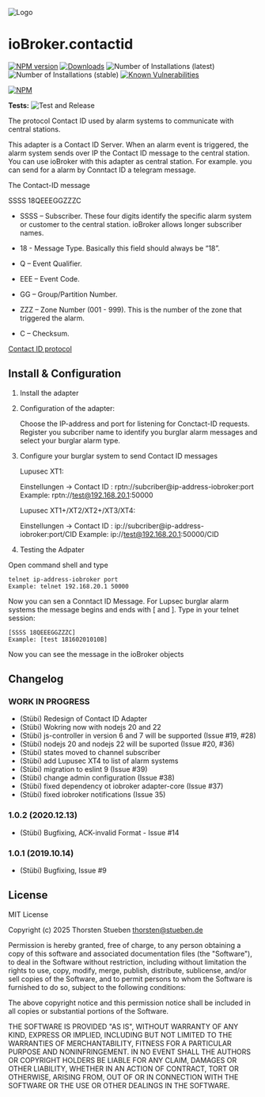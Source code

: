 ![Logo](admin/contactid.png)

# ioBroker.contactid

[![NPM version](http://img.shields.io/npm/v/iobroker.contactid.svg)](https://www.npmjs.com/package/iobroker.contactid)
[![Downloads](https://img.shields.io/npm/dm/iobroker.contactid.svg)](https://www.npmjs.com/package/iobroker.contactid)
![Number of Installations (latest)](http://iobroker.live/badges/contactid-installed.svg)
![Number of Installations (stable)](http://iobroker.live/badges/contactid-stable.svg)
[![Known Vulnerabilities](https://snyk.io/test/github/schmupu/ioBroker.contactid/badge.svg)](https://snyk.io/test/github/schmupu/ioBroker.contactid)

[![NPM](https://nodei.co/npm/iobroker.contactid.png?downloads=true)](https://nodei.co/npm/iobroker.contactid/)

**Tests:** ![Test and Release](https://github.com/schmupu/ioBroker.contactid/workflows/Test%20and%20Release/badge.svg)

The protocol Contact ID used by alarm systems to communicate with central stations.

This adapter is a Contact ID Server. When an alarm event is triggered, the alarm system sends over IP the Contact ID message to the central station.
You can use ioBroker with this adapter as central station. For example. you can send for a alarm by Conntact ID a telegram message.

The Contact-ID message

SSSS 18QEEEGGZZZC

- SSSS – Subscriber. These four digits identify the specific alarm system or customer to the central station. ioBroker allows longer subscriber names.

- 18 - Message Type. Basically this field should always be “18”.
- Q – Event Qualifier.
- EEE – Event Code.
- GG – Group/Partition Number.
- ZZZ – Zone Number (001 - 999). This is the number of the zone that triggered the alarm.
- C – Checksum.

[Contact ID protocol](http://www.technoimport.com.co/Producto/pdfs/ADEMCO%20-%20DC05_Contact_ID.pdf)

## Install & Configuration

1. Install the adapter
2. Configuration of the adapter:

    Choose the IP-address and port for listening for Conctact-ID requests.
    Register you subcriber name to identify you burglar alarm messages and
    select your burglar alarm type.

3. Configure your burglar system to send Contact ID messages

    Lupusec XT1:

    Einstellungen -> Contact ID : rptn://subcriber@ip-address-iobroker:port
    Example: rptn://test@192.168.20.1:50000

    Lupusec XT1+/XT2/XT2+/XT3/XT4:

    Einstellungen -> Contact ID : ip://subcriber@ip-address-iobroker:port/CID
    Example: ip://test@192.168.20.1:50000/CID

4. Testing the Adpater

Open command shell and type

```
telnet ip-address-iobroker port
Example: telnet 192.168.20.1 50000

```

Now you can sen a Conntact ID Message. For Lupsec burglar alarm systems the
message begins and ends with [ and ]. Type in your telnet session:

```
[SSSS 18QEEEGGZZZC]
Example: [test 18160201010B]
```

Now you can see the message in the ioBroker objects

## Changelog

### **WORK IN PROGRESS**

- (Stübi) Redesign of Contact ID Adapter
- (Stübi) Wokring now with nodejs 20 and 22
- (Stübi) js-controller in version 6 and 7 will be supported (Issue #19, #28)
- (Stübi) nodejs 20 and nodejs 22 will be suported (Issue #20, #36)
- (Stübi) states moved to channel subscriber
- (Stübi) add Lupusec XT4 to list of alarm systems
- (Stübi) migration to eslint 9 (Issue #39)
- (Stübi) change admin configuration (Issue #38)
- (Stübi) fixed dependency ot iobroker adapter-core (Issue #37)
- (Stübi) fixed iobroker notifications (Issue 35)

### 1.0.2 (2020.12.13)

- (Stübi) Bugfixing, ACK-invalid Format - Issue #14

### 1.0.1 (2019.10.14)

- (Stübi) Bugfixing, Issue #9

## License

MIT License

Copyright (c) 2025 Thorsten Stueben <thorsten@stueben.de>

Permission is hereby granted, free of charge, to any person obtaining a copy
of this software and associated documentation files (the "Software"), to deal
in the Software without restriction, including without limitation the rights
to use, copy, modify, merge, publish, distribute, sublicense, and/or sell
copies of the Software, and to permit persons to whom the Software is
furnished to do so, subject to the following conditions:

The above copyright notice and this permission notice shall be included in all
copies or substantial portions of the Software.

THE SOFTWARE IS PROVIDED "AS IS", WITHOUT WARRANTY OF ANY KIND, EXPRESS OR
IMPLIED, INCLUDING BUT NOT LIMITED TO THE WARRANTIES OF MERCHANTABILITY,
FITNESS FOR A PARTICULAR PURPOSE AND NONINFRINGEMENT. IN NO EVENT SHALL THE
AUTHORS OR COPYRIGHT HOLDERS BE LIABLE FOR ANY CLAIM, DAMAGES OR OTHER
LIABILITY, WHETHER IN AN ACTION OF CONTRACT, TORT OR OTHERWISE, ARISING FROM,
OUT OF OR IN CONNECTION WITH THE SOFTWARE OR THE USE OR OTHER DEALINGS IN THE
SOFTWARE.
